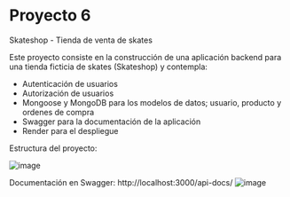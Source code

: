 # Proyecto 6

Skateshop - Tienda de venta de skates

Este proyecto consiste en la construcción de una aplicación backend para una tienda ficticia de skates (Skateshop) y contempla:
- Autenticación de usuarios
- Autorización de usuarios
- Mongoose y MongoDB para los modelos de datos; usuario, producto y ordenes de compra
- Swagger para la documentación de la aplicación
- Render para el despliegue

Estructura del proyecto:

![image](https://github.com/user-attachments/assets/2674e67a-517e-4356-9015-f44ff312aebe)

Documentación en Swagger:
http://localhost:3000/api-docs/
![image](https://github.com/user-attachments/assets/692df2bc-a102-4a3e-a75c-b4c5d5be97bd)

